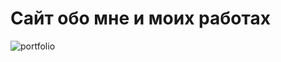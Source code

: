 # Сайт обо мне и моих работах
![portfolio](https://github.com/ElizaSitmukhanova/portfolio/assets/115213669/46970f93-2074-4b52-a1df-46bea07c06e1)
